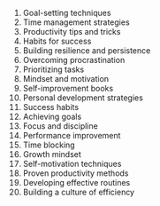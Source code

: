 1. Goal-setting techniques
2. Time management strategies
3. Productivity tips and tricks
4. Habits for success
5. Building resilience and persistence
6. Overcoming procrastination
7. Prioritizing tasks
8. Mindset and motivation
9. Self-improvement books
10. Personal development strategies
11. Success habits
12. Achieving goals
13. Focus and discipline
14. Performance improvement
15. Time blocking
16. Growth mindset
17. Self-motivation techniques
18. Proven productivity methods
19. Developing effective routines
20. Building a culture of efficiency
